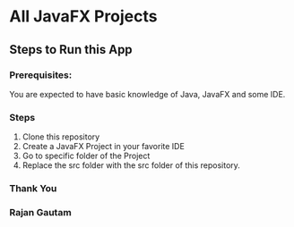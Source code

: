 # All JavaFX Projects

## Steps to Run this App

### Prerequisites:

You are expected to have basic knowledge of Java, JavaFX and some IDE.

### Steps

1. Clone this repository
2. Create a JavaFX Project in your favorite IDE
3. Go to specific folder of the Project
4. Replace the src folder with the src folder of this repository.

### Thank You

### Rajan Gautam
